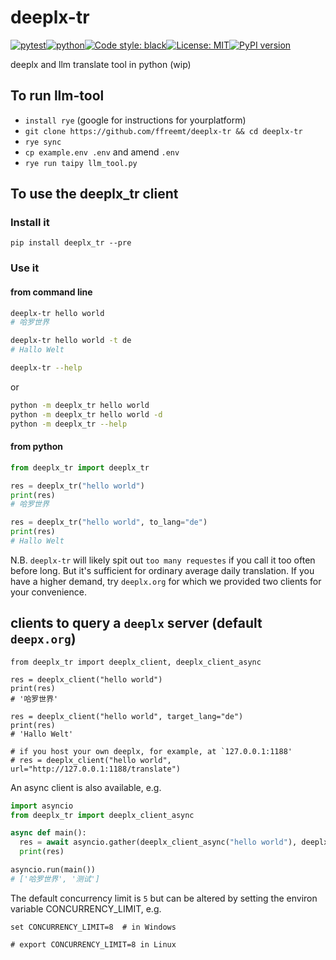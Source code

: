 # deeplx-tr
[![pytest](https://github.com/ffreemt/deeplx-tr/actions/workflows/routine-tests.yml/badge.svg)](https://github.com/ffreemt/deeplx-tr/actions)[![python](https://img.shields.io/static/v1?label=python+&message=3.8%2B&color=blue)](https://www.python.org/downloads/)[![Code style: black](https://img.shields.io/badge/code%20style-black-000000.svg)](https://github.com/psf/black)[![License: MIT](https://img.shields.io/badge/License-MIT-yellow.svg)](https://opensource.org/licenses/MIT)[![PyPI version](https://badge.fury.io/py/deeplx_tr.svg)](https://badge.fury.io/py/deeplx_tr)

deeplx and llm translate tool in python (wip)

## To run llm-tool
* `install rye` (google for instructions for yourplatform)
* `git clone https://github.com/ffreemt/deeplx-tr && cd deeplx-tr`
* `rye sync`
* `cp example.env .env` and amend `.env`
* `rye run taipy llm_tool.py`

## To use the deeplx_tr client
### Install it

```shell
pip install deeplx_tr --pre
```

### Use it

#### from command line
```bash
deeplx-tr hello world
# 哈罗世界

deeplx-tr hello world -t de
# Hallo Welt

deeplx-tr --help
```
or
```bash
python -m deeplx_tr hello world
python -m deeplx_tr hello world -d
python -m deeplx_tr --help
```
#### from python
```python
from deeplx_tr import deeplx_tr

res = deeplx_tr("hello world")
print(res)
# 哈罗世界

res = deeplx_tr("hello world", to_lang="de")
print(res)
# Hallo Welt
```
N.B. `deeplx-tr` will likely spit out `too many requestes` if you call it too often before long. But it's sufficient for ordinary average daily translation.
If you have a higher demand, try `deeplx.org` for which we provided two clients for your convenience.

## clients to query a `deeplx` server (default `deepx.org`)
```
from deeplx_tr import deeplx_client, deeplx_client_async

res = deeplx_client("hello world")
print(res)
# '哈罗世界'

res = deeplx_client("hello world", target_lang="de")
print(res)
# 'Hallo Welt'

# if you host your own deeplx, for example, at `127.0.0.1:1188'
# res = deeplx_client("hello world", url="http://127.0.0.1:1188/translate")
```

An async client is also available, e.g.
```python
import asyncio
from deeplx_tr import deeplx_client_async

async def main():
  res = await asyncio.gather(deeplx_client_async("hello world"), deeplx_client_async("test"))
  print(res)

asyncio.run(main())
# ['哈罗世界', '测试']
```
The default concurrency limit is `5` but can be altered by setting the environ variable CONCURRENCY_LIMIT, e.g.
```
set CONCURRENCY_LIMIT=8  # in Windows

# export CONCURRENCY_LIMIT=8 in Linux
```
